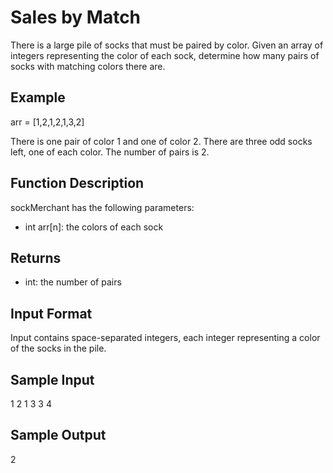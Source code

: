 # Sales by Match

There is a large pile of socks that must be paired by color. Given an array of integers representing the color of each sock, determine how many pairs of socks with matching colors there are.

## Example

arr = [1,2,1,2,1,3,2]

There is one pair of color 1 and one of color 2. There are three odd socks left, one of each color. The number of pairs is 2.

## Function Description

sockMerchant has the following parameters:

* int arr[n]: the colors of each sock

## Returns

* int: the number of pairs

## Input Format

Input contains space-separated integers, each integer representing a color of the socks in the pile.

## Sample Input

1 2 1 3 3 4

## Sample Output

2
